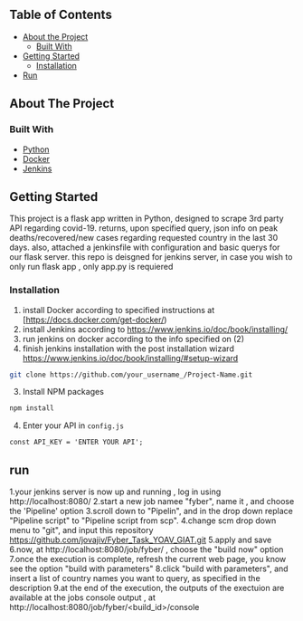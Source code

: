 
<!-- TABLE OF CONTENTS -->
## Table of Contents

* [About the Project](#about-the-project)
  * [Built With](#built-with)
* [Getting Started](#getting-started)
  * [Installation](#installation)
* [Run](#run)


<!-- ABOUT THE PROJECT -->
## About The Project



### Built With
* [Python](https://www.python.org)
* [Docker](https://www.docker.com)
* [Jenkins](https://www.jenkins.io)


## Getting Started
This project is a flask app written in Python, designed to scrape 3rd party API regarding covid-19.
returns, upon specified query, json info on peak deaths/recovered/new cases regarding requested country in the last 30 days.
also, attached a jenkinsfile with configuration and basic querys for our flask server.
this repo is deisgned for jenkins server, in case you wish to only run flask app , only app.py is requiered

### Installation

1. install Docker according to specified instructions at  [https://docs.docker.com/get-docker/)
2. install Jenkins according to https://www.jenkins.io/doc/book/installing/
3. run jenkins on docker according to the info specified on (2)
4. finish jenkins installation with the post installation wizard https://www.jenkins.io/doc/book/installing/#setup-wizard

```sh
git clone https://github.com/your_username_/Project-Name.git
```
3. Install NPM packages
```sh
npm install
```
4. Enter your API in `config.js`
```JS
const API_KEY = 'ENTER YOUR API';
```
## run
1.your jenkins server is now up and running , log in using http://localhost:8080/
2.start a new job namee "fyber", name it , and choose the 'Pipeline' option
3.scroll down to "Pipelin", and in the drop down replace "Pipeline script" to "Pipeline script from scp".
4.change scm drop down menu to "git", and input this repository https://github.com/jovajiv/Fyber_Task_YOAV_GIAT.git 
5.apply and save
6.now, at http://localhost:8080/job/fyber/ , choose the "build now" option
7.once the execution is complete, refresh the current web page, you know see the option "build with parameters"
8.click "build with parameters", and insert a list of country names you want to query, as specified in the description
9.at the end of the execution, the outputs of the exectuion are available at the jobs console output , at http://localhost:8080/job/fyber/<build_id>/console



